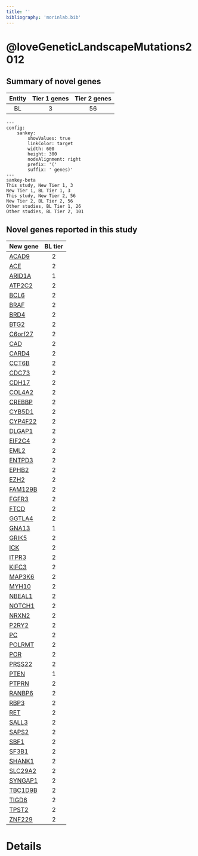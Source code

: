 ```yaml
---
title: ''
bibliography: 'morinlab.bib'
---
```


# @loveGeneticLandscapeMutations2012
## Summary of novel genes

|Entity| Tier 1 genes| Tier 2 genes|
|:-:|:-:|:-:|
|BL|3|56|
```mermaid
---
config:
    sankey:
        showValues: true
        linkColor: target
        width: 600
        height: 300
        nodeAlignment: right
        prefix: '('
        suffix: ' genes)'
---
sankey-beta
This study, New Tier 1, 3
New Tier 1, BL Tier 1, 3
This study, New Tier 2, 56
New Tier 2, BL Tier 2, 56
Other studies, BL Tier 1, 26
Other studies, BL Tier 2, 101
```


## Novel genes reported in this study

|New gene|BL tier|
|:-|:-:|
|[ACAD9](ACAD9)|2 |
|[ACE](ACE)|2 |
|[ARID1A](ARID1A)|1 |
|[ATP2C2](ATP2C2)|2 |
|[BCL6](BCL6)|2 |
|[BRAF](BRAF)|2 |
|[BRD4](BRD4)|2 |
|[BTG2](BTG2)|2 |
|[C6orf27](C6orf27)|2 |
|[CAD](CAD)|2 |
|[CARD4](CARD4)|2 |
|[CCT6B](CCT6B)|2 |
|[CDC73](CDC73)|2 |
|[CDH17](CDH17)|2 |
|[COL4A2](COL4A2)|2 |
|[CREBBP](CREBBP)|2 |
|[CYB5D1](CYB5D1)|2 |
|[CYP4F22](CYP4F22)|2 |
|[DLGAP1](DLGAP1)|2 |
|[EIF2C4](EIF2C4)|2 |
|[EML2](EML2)|2 |
|[ENTPD3](ENTPD3)|2 |
|[EPHB2](EPHB2)|2 |
|[EZH2](EZH2)|2 |
|[FAM129B](FAM129B)|2 |
|[FGFR3](FGFR3)|2 |
|[FTCD](FTCD)|2 |
|[GGTLA4](GGTLA4)|2 |
|[GNA13](GNA13)|1 |
|[GRIK5](GRIK5)|2 |
|[ICK](ICK)|2 |
|[ITPR3](ITPR3)|2 |
|[KIFC3](KIFC3)|2 |
|[MAP3K6](MAP3K6)|2 |
|[MYH10](MYH10)|2 |
|[NBEAL1](NBEAL1)|2 |
|[NOTCH1](NOTCH1)|2 |
|[NRXN2](NRXN2)|2 |
|[P2RY2](P2RY2)|2 |
|[PC](PC)|2 |
|[POLRMT](POLRMT)|2 |
|[POR](POR)|2 |
|[PRSS22](PRSS22)|2 |
|[PTEN](PTEN)|1 |
|[PTPRN](PTPRN)|2 |
|[RANBP6](RANBP6)|2 |
|[RBP3](RBP3)|2 |
|[RET](RET)|2 |
|[SALL3](SALL3)|2 |
|[SAPS2](SAPS2)|2 |
|[SBF1](SBF1)|2 |
|[SF3B1](SF3B1)|2 |
|[SHANK1](SHANK1)|2 |
|[SLC29A2](SLC29A2)|2 |
|[SYNGAP1](SYNGAP1)|2 |
|[TBC1D9B](TBC1D9B)|2 |
|[TIGD6](TIGD6)|2 |
|[TPST2](TPST2)|2 |
|[ZNF229](ZNF229)|2 |

# Details

